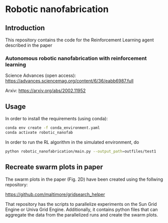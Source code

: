 # Robotic nanofabrication

## Introduction
This repository contains the code for the Reinforcement Learning agent described in the paper

### Autonomous robotic nanofabrication with reinforcement learning

Science Advances (open access): https://advances.sciencemag.org/content/6/36/eabb6987.full

Arxiv: https://arxiv.org/abs/2002.11952

## Usage

In order to install the requirements (using conda):

```bash
conda env create -f conda_environment.yaml
conda activate robotic_nanofab
```

In order to run the RL algorithm in the simulated environment, do

```bash
python robotic_nanofabrication/main.py --output_path=outfiles/test1
```

## Recreate swarm plots in paper
The swarm plots in the paper (Fig. 2D) have been created using the follwing repository:

https://github.com/maltimore/gridsearch_helper

That repository has the scripts to parallelize experiments on the Sun Grid Engine or Univa Grid Engine. Additionally, it contains python files that can aggregate the data from the parallelized runs and create the swarm plots.
